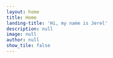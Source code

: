 ```yaml
---
layout: home
title: Home
landing-title: 'Hi, my name is Jerel'
description: null
image: null
author: null
show_tile: false
---
```

